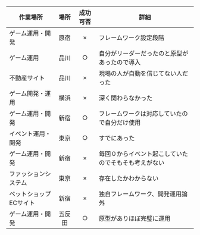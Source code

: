 
作業場所|場所|成功可否|詳細
--|:--:|:--:|--
ゲーム運用・開発|原宿|×|フレームワーク設定段階
ゲーム運用|品川|○|自分がリーダーだったのと原型があったので導入
不動産サイト|品川|×|現場の人が自動を信じてない人だった
ゲーム開発・運用|横浜|×|深く関わらなかった
ゲーム運用・開発|新宿|○|フレームワークは対応していたので自分だけ使用
イベント運用・開発|東京|○|すでにあった
ゲーム運用・開発|新宿|×|毎回０からイベント起こしていたのでそもそも考えがない
ファッションシステム|東京|×|存在したかわからない
ペットショップECサイト|新宿|×|独自フレームワーク、開発運用論外
ゲーム運用・開発|五反田|○|原型がありほぼ完璧に運用
